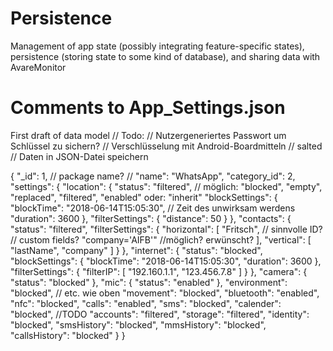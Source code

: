 # Persistence
Management of app state (possibly integrating feature-specific states), persistence (storing state to some kind of database), and sharing data with AvareMonitor

# Comments to App_Settings.json

First draft of data model 
// Todo:
// Nutzergeneriertes Passwort um Schlüssel zu sichern?
// Verschlüsselung mit Android-Boardmitteln
// salted
// Daten in JSON-Datei speichern

{ 
  "_id": 1, // package name?
  // "name": "WhatsApp",
  "category_id": 2,
  "settings": {
    "location": {
      "status": "filtered", // möglich: "blocked", "empty", "replaced", "filtered", "enabled" oder: "inherit"
      "blockSettings": {
        "blockTime": "2018-06-14T15:05:30", // Zeit des unwirksam werdens
        "duration": 3600
      },
      "filterSettings": {
        "distance": 50
      }
    },
    "contacts": {
      "status": "filtered",
      "filterSettings": {
        "horizontal": [
          "Fritsch", // sinnvolle ID? // custom fields?
          "company='AIFB'" //möglich? erwünscht?
        ],
        "vertical": [
          "lastName",
          "company"
        ]
      }
    },
    "internet": {
      "status": "blocked",
      "blockSettings": {
        "blockTime": "2018-06-14T15:05:30",
        "duration": 3600
      },
      "filterSettings": {
        "filterIP": [
          "192.160.1.1",
          "123.456.7.8"
        ]
      }
    },
    "camera": {
      "status": "blocked"
    },
    "mic": {
      "status": "enabled"
    },
    "environment": "blocked", // etc. wie oben
    "movement": "blocked",
    "bluetooth": "enabled",
    "nfc": "blocked",
    "calls": "enabled",
    "sms": "blocked",
    "calender": "blocked", //TODO
    "accounts": "filtered",
    "storage": "filtered",
    "identity": "blocked",
    "smsHistory": "blocked",
    "mmsHistory": "blocked",
    "callsHistory": "blocked"
  }
}
